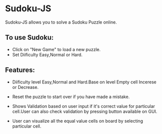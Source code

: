 # Sudoku-JS

Sudoku-JS allows you to solve a Sudoku Puzzle online.

## To use Sudoku:

* Click on "New Game" to load a new puzzle.
* Set Diificulty Easy,Normal or Hard.

## Features:

* Diificulty level Easy,Normal and Hard.Base on level Empty cell Incerese or Decrease. 

* Reset the puzzle to start over if you have made a mistake.

* Shows Validation based on user input if it's correct value for particular cell.User can also check validation by pressing button available on GUI.

* User can visualize all the equal value cells on board by selecting particular cell.
